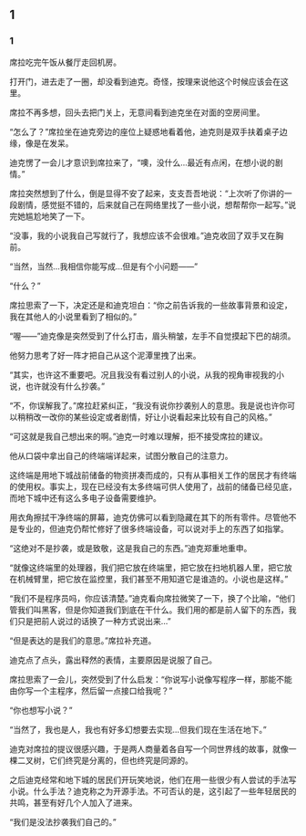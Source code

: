 ## 1

### 1

席拉吃完午饭从餐厅走回机房。

打开门，进去走了一圈，却没看到迪克。奇怪，按理来说他这个时候应该会在这里。

席拉不再多想，回头去把门关上，无意间看到迪克坐在对面的空房间里。

“怎么了？”席拉坐在迪克旁边的座位上疑惑地看着他，迪克则是双手扶着桌子边缘，像是在发呆。

迪克愣了一会儿才意识到席拉来了，“噢，没什么…最近有点闲，在想小说的剧情。”

席拉突然想到了什么，倒是显得不安了起来，支支吾吾地说：“上次听了你讲的一段剧情，感觉挺不错的，后来就自己在网络里找了一些小说，想帮帮你一起写。”说完她尴尬地笑了一下。

“没事，我的小说我自己写就行了，我想应该不会很难。”迪克收回了双手叉在胸前。

“当然，当然…我相信你能写成…但是有个小问题——”

“什么？”

席拉思索了一下，决定还是和迪克坦白：“你之前告诉我的一些故事背景和设定，我在其他人的小说里看到了相似的。”

“喔——”迪克像是突然受到了什么打击，眉头稍皱，左手不自觉摸起下巴的胡须。

他努力思考了好一阵才把自己从这个泥潭里拽了出来。

“其实，也许这不重要吧。况且我没有看过别人的小说，从我的视角审视我的小说，也许就没有什么抄袭。”

“不，你误解我了。”席拉赶紧纠正，“我没有说你抄袭别人的意思。我是说也许你可以稍稍改一改你的某些设定或者剧情，好让小说看起来比较有自己的风格。”

“可这就是我自己想出来的啊。”迪克一时难以理解，拒不接受席拉的建议。

他从口袋中拿出自己的终端端详起来，试图分散自己的注意力。

这终端是用地下城战前储备的物资拼凑而成的，只有从事相关工作的居民才有终端的使用权。事实上，现在已经没有太多终端可供人使用了，战前的储备已经见底，而地下城中还有这么多电子设备需要维护。

用衣角擦拭干净终端的屏幕，迪克仿佛可以看到隐藏在其下的所有零件。尽管他不是专业的，但迪克仍帮忙修好了很多终端设备，可以说对手上的东西了如指掌。

“这绝对不是抄袭，或是致敬，这是我自己的东西。”迪克郑重地重申。

“就像这终端里的处理器，我们把它放在终端里，把它放在扫地机器人里，把它放在机械臂里，把它放在监控里，我们甚至不用知道它是谁造的。小说也是这样。”

“我们不是程序员吗，你应该清楚。”迪克看向席拉微笑了一下，换了个比喻，“他们管我们叫黑客，但是你知道我们到底在干什么。我们用的都是前人留下的东西，我们只是把前人说过的话换了一种方式说出来…”

“但是表达的是我们的意思。”席拉补充道。

迪克点了点头，露出释然的表情，主要原因是说服了自己。

席拉思索了一会儿，突然受到了什么启发：“你说写小说像写程序一样，那能不能由你写一个主程序，然后留一点接口给我呢？”

“你也想写小说？”

“当然了，我也是人，我也有好多幻想要去实现…但我们现在生活在地下。”

迪克对席拉的提议很感兴趣，于是两人商量着各自写一个同世界线的故事，就像一棵二叉树，它们终究是分离的，但也终究是同源的。

之后迪克经常和地下城的居民们开玩笑地说，他们在用一些很少有人尝试的手法写小说。什么手法？迪克称之为开源手法。不可否认的是，这引起了一些年轻居民的共鸣，甚至有好几个人加入了进来。

“我们是没法抄袭我们自己的。”
